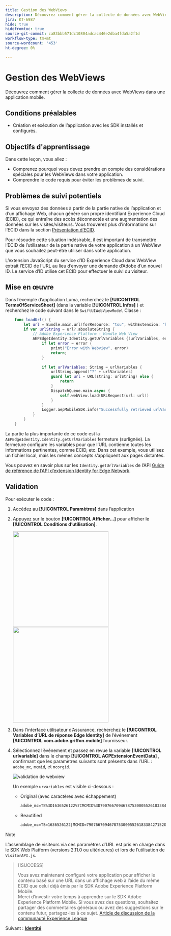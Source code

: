 ```yaml
---
title: Gestion des WebViews
description: Découvrez comment gérer la collecte de données avec WebViews dans une application mobile.
jira: KT-6987
hide: true
hidefromtoc: true
source-git-commit: ca83bbb571dc10804adcac446e2dba4fda5a2f1d
workflow-type: tm+mt
source-wordcount: '453'
ht-degree: 0%

---
```


# Gestion des WebViews

Découvrez comment gérer la collecte de données avec WebViews dans une application mobile.

## Conditions préalables

* Création et exécution de l’application avec les SDK installés et configurés.

## Objectifs d&#39;apprentissage

Dans cette leçon, vous allez :

* Comprenez pourquoi vous devez prendre en compte des considérations spéciales pour les WebViews dans votre application.
* Comprendre le code requis pour éviter les problèmes de suivi.

## Problèmes de suivi potentiels

Si vous envoyez des données à partir de la partie native de l’application et d’un affichage Web, chacun génère son propre identifiant Experience Cloud (ECID), ce qui entraîne des accès déconnectés et une augmentation des données sur les visites/visiteurs. Vous trouverez plus d’informations sur l’ECID dans la section [Présentation d’ECID](https://experienceleague.adobe.com/docs/experience-platform/identity/ecid.html?lang=en).

Pour résoudre cette situation indésirable, il est important de transmettre l’ECID de l’utilisateur de la partie native de votre application à un WebView que vous souhaitez peut-être utiliser dans votre application.

L’extension JavaScript du service d’ID Experience Cloud dans WebView extrait l’ECID de l’URL au lieu d’envoyer une demande d’Adobe d’un nouvel ID. Le service d’ID utilise cet ECID pour effectuer le suivi du visiteur.

## Mise en œuvre

Dans l’exemple d’application Luma, recherchez le **[!UICONTROL TermsOfServiceSheet]** (dans la variable **[!UICONTROL Infos]** ) et recherchez le code suivant dans le `SwiftUIWebViewModel` Classe :

```swift {highlight="6-22"}
    func loadUrl() {
        let url = Bundle.main.url(forResource: "tou", withExtension: "html")
        if var urlString = url?.absoluteString {
            // Adobe Experience Platform - Handle Web View
            AEPEdgeIdentity.Identity.getUrlVariables {(urlVariables, error) in
                if let error = error {
                    print("Error with Webview", error)
                    return;
                }
                
                if let urlVariables: String = urlVariables {
                    urlString.append("?" + urlVariables)
                    guard let url = URL(string: urlString) else {
                        return
                    }
                    DispatchQueue.main.async {
                        self.webView.load(URLRequest(url: url))
                    }
                }
                Logger.aepMobileSDK.info("Successfully retrieved urlVariables for WebView, final URL: \(urlString)")
            }
        }
    }
```

La partie la plus importante de ce code est la `AEPEdgeIdentity.Identity.getUrlVariables` fermeture (surlignée). La fermeture configure les variables pour que l’URL contienne toutes les informations pertinentes, comme ECID, etc. Dans cet exemple, vous utilisez un fichier local, mais les mêmes concepts s’appliquent aux pages distantes.

Vous pouvez en savoir plus sur les `Identity.getUrlVariables` de l’API [Guide de référence de l’API d’extension Identity for Edge Network](https://developer.adobe.com/client-sdks/documentation/identity-for-edge-network/api-reference/#geturlvariables).

## Validation

Pour exécuter le code :

1. Accédez au **[!UICONTROL Paramètres]** dans l’application
1. Appuyez sur le bouton **[!UICONTROL Afficher...]** pour afficher le **[!UICONTROL Conditions d’utilisation]**.

   <img src="./assets/tou1.png" width="300" /> <img src="./assets/tou2.png" width="300" />

1. Dans l’interface utilisateur d’Assurance, recherchez le **[!UICONTROL Variables d’URL de réponse Edge Identity]** de l’événement **[!UICONTROL com.adobe.griffon.mobile]** fournisseur.
1. Sélectionnez l’événement et passez en revue la variable **[!UICONTROL urlvariable]** dans le champ **[!UICONTROL ACPExtensionEventData]** , confirmant que les paramètres suivants sont présents dans l’URL : `adobe_mc`, `mcmid`, et `mcorgid`.

   ![validation de webview](assets/webview-validation.png)

   Un exemple `urvariables` est visible ci-dessous :

   * Original (avec caractères avec échappement)

     ```html
     adobe_mc=TS%3D1636526122%7CMCMID%3D79076670946787530005526183384271520749%7CMCORGID%3D7ABB3E6A5A7491460A495D61%40AdobeOrg
     ```

   * Beautified

     ```html
     adobe_mc=TS=1636526122|MCMID=79076670946787530005526183384271520749|MCORGID=7ABB3E6A5A7491460A495D61@AdobeOrg
     ```

>[!NOTE]
>
>L’assemblage de visiteurs via ces paramètres d’URL est pris en charge dans le SDK Web Platform (versions 2.11.0 ou ultérieures) et lors de l’utilisation de `VisitorAPI.js`.


>[!SUCCESS]
>
>Vous avez maintenant configuré votre application pour afficher le contenu basé sur une URL dans un affichage web à l’aide du même ECID que celui déjà émis par le SDK Adobe Experience Platform Mobile.<br/>Merci d’investir votre temps à apprendre sur le SDK Adobe Experience Platform Mobile. Si vous avez des questions, souhaitez partager des commentaires généraux ou avez des suggestions sur le contenu futur, partagez-les à ce sujet. [Article de discussion de la communauté Experience League](https://experienceleaguecommunities.adobe.com/t5/adobe-experience-platform-launch/tutorial-discussion-implement-adobe-experience-cloud-in-mobile/td-p/443796)

Suivant : **[Identité](identity.md)**
